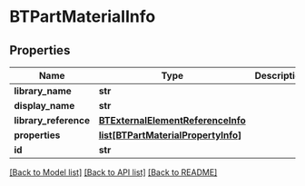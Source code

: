 # BTPartMaterialInfo

## Properties
Name | Type | Description | Notes
------------ | ------------- | ------------- | -------------
**library_name** | **str** |  | [optional] 
**display_name** | **str** |  | [optional] 
**library_reference** | [**BTExternalElementReferenceInfo**](BTExternalElementReferenceInfo.md) |  | [optional] 
**properties** | [**list[BTPartMaterialPropertyInfo]**](BTPartMaterialPropertyInfo.md) |  | [optional] 
**id** | **str** |  | [optional] 

[[Back to Model list]](../README.md#documentation-for-models) [[Back to API list]](../README.md#documentation-for-api-endpoints) [[Back to README]](../README.md)


